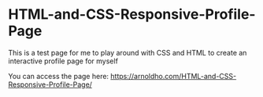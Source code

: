 # HTML-and-CSS-Responsive-Profile-Page
This is a test page for me to play around with CSS and HTML to create an interactive profile page for myself

You can access the page here: https://arnoldho.com/HTML-and-CSS-Responsive-Profile-Page/
